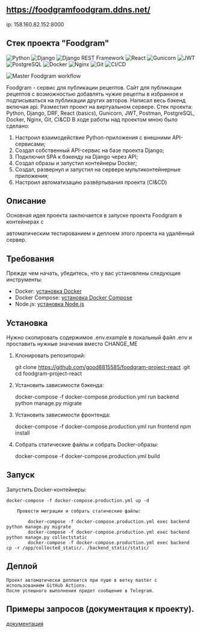 
## https://foodgramfoodgram.ddns.net/

ip: 158.160.82.152:8000


## Стек проекта "Foodgram"
![Python](https://img.shields.io/badge/Python-3776AB?style=for-the-badge&logo=python&logoColor=white) ![Django](https://img.shields.io/badge/Django-092E20?style=for-the-badge&logo=django&logoColor=white) ![Django REST Framework](https://img.shields.io/badge/Django_REST_Framework-092E20?style=for-the-badge&logo=django&logoColor=white) ![React](https://img.shields.io/badge/React-61DAFB?style=for-the-badge&logo=react&logoColor=white) ![Gunicorn](https://img.shields.io/badge/Gunicorn-369639?style=for-the-badge&logo=gunicorn&logoColor=white) ![JWT](https://img.shields.io/badge/JWT-000000?style=for-the-badge&logo=jsonwebtokens&logoColor=white) ![PostgreSQL](https://img.shields.io/badge/PostgreSQL-336791?style=for-the-badge&logo=postgresql&logoColor=white) ![Docker](https://img.shields.io/badge/Docker-2496ED?style=for-the-badge&logo=docker&logoColor=white) ![Nginx](https://img.shields.io/badge/Nginx-009639?style=for-the-badge&logo=nginx&logoColor=white) ![Git](https://img.shields.io/badge/Git-F05032?style=for-the-badge&logo=git&logoColor=white) ![CI/CD](https://img.shields.io/badge/CI/CD-4B32C3?style=for-the-badge&logo=github-actions&logoColor=white)


![Master Foodgram workflow](https://github.com/Dmitry8815585/foodgram-project-react/actions/workflows/main.yml/badge.svg)

Foodgram - сервис для публикации рецептов.
Сайт для публикации рецептов с возможностью добавлять чужие рецепты в избранное и подписываться на публикации других авторов. Написал весь бэкенд включая api. Разместил проект на виртуальном сервере. 
    Стек проекта: Python, Django, DRF, React (basics), Gunicorn, JWT, Postman, PostgreSQL, Docker, Nginx, Git, CI&CD
    В ходе работы над проектом мною было сделано:
1.	Настроил взаимодействие Python-приложения с внешними API-сервисами;
2.	Создал собственный API-сервис на базе проекта Django;
3.	Подключил SPA к бэкенду на Django через API;
4.	Создал образы и запустил контейнеры Docker;
5.	Создал, развернул и запустил на сервере мультиконтейнерные приложения;
6.	Настроил автоматизацию развёртывания проекта (CI&CD) 


## Описание

Основная идея проекта заключается в запуске проекта Foodgram в контейнерах с 

автоматическим тестированием и деплоем этого проекта на удалённый сервер.

## Требования

Прежде чем начать, убедитесь, что у вас установлены следующие инструменты:

- Docker: [установка Docker](https://docs.docker.com/get-docker/)
- Docker Compose: [установка Docker Compose](https://docs.docker.com/compose/install/)
- Node.js: [установка Node.js](https://nodejs.org/)


## Установка

Нужно скопировать содержимое .env.example в локальный файл .env и проставить нужные значения вместо CHANGE_ME

1. Клонировать репозиторий:

    git clone https://github.com/good8815585/foodgram-project-react
.git
    cd foodgram-project-react


2. Установить зависимости бэкенда:

    docker-compose -f docker-compose.production.yml run backend python manage.py migrate

3. Установить зависимости фронтенда:

    docker-compose -f docker-compose.production.yml run frontend npm install

4. Собрать статические файлы и собрать Docker-образы:

    docker-compose -f docker-compose.production.yml build

## Запуск


Запустить Docker-контейнеры:

    docker-compose -f docker-compose.production.yml up -d

        Провести миграции и собрать статические файлы:

            docker-compose -f docker-compose.production.yml exec backend python manage.py migrate
            docker-compose -f docker-compose.production.yml exec backend python manage.py collectstatic
            docker-compose -f docker-compose.production.yml exec backend cp -r /app/collected_static/. /backend_static/static/



## Деплой

    Проект автоматически деплоится при пуше в ветку master с использованием GitHub Actions.
    После успешного выполнения придет сообщение в Telegram.


## Примеры запросов (документация к проекту).

[документация](https://foodgramfoodgram.ddns.net/api/docs/redoc.html)
